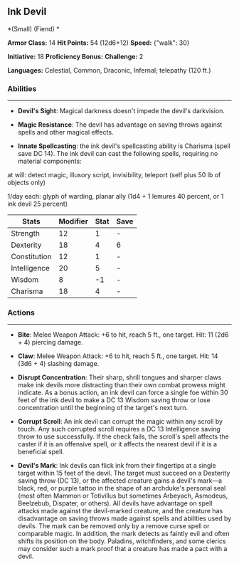 ## Ink Devil
*(Small) (Fiend) *

**Armor Class:** 14
**Hit Points:** 54 (12d6+12)
**Speed:** {"walk": 30}

**Initiative:** 18
**Proficiency Bonus:**
**Challenge:** 2

**Languages:** Celestial, Common, Draconic, Infernal; telepathy (120 ft.)

### Abilities
 --- 
- **Devil's Sight**: Magical darkness doesn't impede the devil's darkvision.

- **Magic Resistance**: The devil has advantage on saving throws against spells and other magical effects.

- **Innate Spellcasting**: the ink devil's spellcasting ability is Charisma (spell save DC 14). The ink devil can cast the following spells, requiring no material components:

at will: detect magic, illusory script, invisibility, teleport (self plus 50 lb of objects only)

1/day each: glyph of warding, planar ally (1d4 + 1 lemures 40 percent, or 1 ink devil 25 percent)



| Stats | Modifier | Stat | Save
| ---- | ---- | ---- | ---- |
| Strength | 12 | 1 | - |
| Dexterity | 18 | 4 | 6 |
| Constitution | 12 | 1 | - |
| Intelligence | 20 | 5 | - |
| Wisdom | 8 | -1 | - |
| Charisma | 18 | 4 | - |

### Actions
 --- 
- **Bite**: Melee Weapon Attack: +6 to hit, reach 5 ft., one target. Hit: 11 (2d6 + 4) piercing damage.

- **Claw**: Melee Weapon Attack: +6 to hit, reach 5 ft., one target. Hit: 14 (3d6 + 4) slashing damage.

- **Disrupt Concentration**: Their sharp, shrill tongues and sharper claws make ink devils more distracting than their own combat prowess might indicate. As a bonus action, an ink devil can force a single foe within 30 feet of the ink devil to make a DC 13 Wisdom saving throw or lose concentration until the beginning of the target's next turn.

- **Corrupt Scroll**: An ink devil can corrupt the magic within any scroll by touch. Any such corrupted scroll requires a DC 13 Intelligence saving throw to use successfully. If the check fails, the scroll's spell affects the caster if it is an offensive spell, or it affects the nearest devil if it is a beneficial spell.

- **Devil's Mark**: Ink devils can flick ink from their fingertips at a single target within 15 feet of the devil. The target must succeed on a Dexterity saving throw (DC 13), or the affected creature gains a devil's mark—a black, red, or purple tattoo in the shape of an archduke's personal seal (most often Mammon or Totivillus but sometimes Arbeyach, Asmodeus, Beelzebub, Dispater, or others). All devils have advantage on spell attacks made against the devil-marked creature, and the creature has disadvantage on saving throws made against spells and abilities used by devils. The mark can be removed only by a remove curse spell or comparable magic. In addition, the mark detects as faintly evil and often shifts its position on the body. Paladins, witchfinders, and some clerics may consider such a mark proof that a creature has made a pact with a devil.

